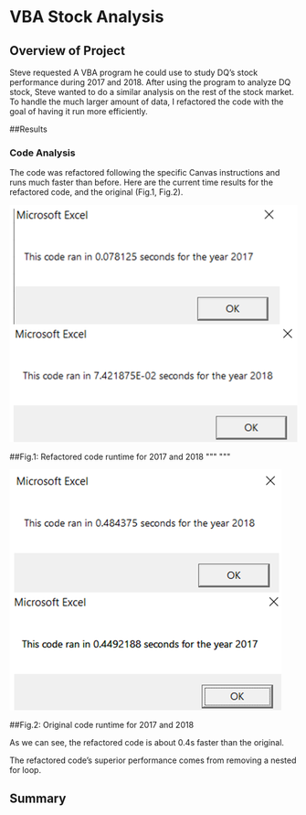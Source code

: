 # VBA Stock Analysis

## Overview of Project

Steve requested A VBA program he could use to study DQ’s stock performance during 2017 and 2018. After using the program to analyze DQ stock, Steve wanted to do a similar analysis on the rest of the stock market. To handle the much larger amount of data, I refactored the code with the goal of having it run more efficiently.  

##Results

### Code Analysis
The code was refactored following the specific Canvas instructions and runs much faster than before. Here are the current time results for the refactored code, and the original (Fig.1, Fig.2).

 
![alt text](https://github.com/specialcanadian/stock-analysis/blob/main/Resources/GithubImgRefactoredCode.png?raw=true)

##Fig.1: Refactored code runtime for 2017 and 2018
"""
"""

![alt text](https://github.com/specialcanadian/stock-analysis/blob/main/Resources/GitHubImgOldCode.png?raw=true)  

##Fig.2: Original code runtime for 2017 and 2018

As we can see, the refactored code is about 0.4s faster than the original.

The refactored code’s superior performance comes from removing a nested for loop.   



## Summary

###


